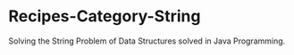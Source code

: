 # Recipes-Category-String
Solving the String Problem of Data Structures solved in Java Programming.
